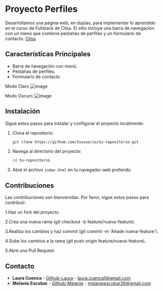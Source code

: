 # Proyecto Perfiles

Desarrollamos una página web, en duplas, para implementar lo aprendido en el curso de Fullstack de Cilsa. 
El sitio incluye una barra de navegación con un menú que contiene pestañas de perfiles y un formulario de contacto.
[Cilsa](https://www.cilsa.org/)

## Características Principales
- Barra de navegación con menú.
- Pestañas de perfiles.
- Formulario de contacto.

Modo Claro
![image](https://github.com/user-attachments/assets/f963143e-57e5-452d-9c2f-5c0a45b5fbc4)


Modo Oscuro
![image](https://github.com/user-attachments/assets/db64881c-815e-4122-8609-93ccab81e702)

## Instalación

Sigue estos pasos para instalar y configurar el proyecto localmente:

1. Clona el repositorio:
    ```bash
    git clone https://github.com/tuusuario/tu-repositorio.git
    ```
2. Navega al directorio del proyecto:

    ```bash
    cd tu-repositorio
    ```
3. Abre el archivo `index.html` en tu navegador web preferido.

## Contribuciones
Las contribuciones son bienvenidas. Por favor, sigue estos pasos para contribuir:

1.Haz un fork del proyecto.

2.Crea una nueva rama (git checkout -b feature/nueva-feature).

3.Realiza los cambios y haz commit (git commit -m 'Añade nueva-feature').

4.Sube los cambios a la rama (git push origin feature/nueva-feature).

5.Abre una Pull Request.

## Contacto

- **Laura Cuenca** - [Github-Laura](https://github.com/LauraCuenca) - laura.cuenca1@gmail.com
- **Melanie Escobar** - [Github-Melanie](https://github.com/melanies) - melanieescobar26@gmail.com


